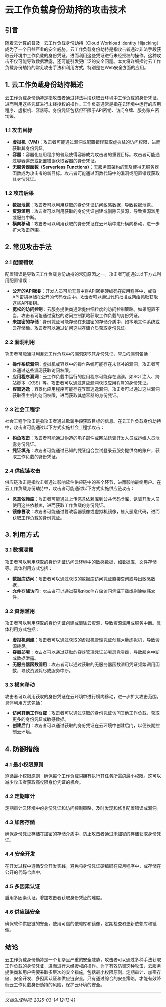 # 云工作负载身份劫持的攻击技术

## 引言

随着云计算的普及，云工作负载身份劫持（Cloud Workload Identity Hijacking）成为了一个日益严重的安全威胁。云工作负载身份劫持是指攻击者通过非法手段获取云环境中工作负载的身份凭证，进而利用这些凭证进行未经授权的操作。这种攻击不仅可能导致数据泄露，还可能引发更广泛的安全问题。本文将详细探讨云工作负载身份劫持的常见攻击手法和利用方式，特别是在Web安全方面的应用。

## 1. 云工作负载身份劫持概述

云工作负载身份劫持是指攻击者通过非法手段获取云环境中工作负载的身份凭证，进而利用这些凭证进行未经授权的操作。工作负载通常是指在云环境中运行的应用程序、虚拟机、容器等。身份凭证包括但不限于API密钥、访问令牌、服务账户密钥等。

### 1.1 攻击目标

- **虚拟机（VM）**：攻击者可能通过漏洞或配置错误获取虚拟机的访问权限，进而获取其身份凭证。
- **容器**：容器化应用程序的普及使得容器成为攻击者的重要目标。攻击者可能通过容器逃逸或配置错误获取容器的身份凭证。
- **无服务器函数（Serverless Functions）**：无服务器架构的普及使得无服务器函数成为攻击者的新目标。攻击者可能通过函数代码中的漏洞或配置错误获取其身份凭证。

### 1.2 攻击后果

- **数据泄露**：攻击者可以利用获取的身份凭证访问敏感数据，导致数据泄露。
- **资源滥用**：攻击者可以利用获取的身份凭证创建或删除云资源，导致资源滥用或服务中断。
- **横向移动**：攻击者可以利用获取的身份凭证在云环境中进行横向移动，进一步扩大攻击范围。

## 2. 常见攻击手法

### 2.1 配置错误

配置错误是导致云工作负载身份劫持的常见原因之一。攻击者可能通过以下方式利用配置错误：

- **公开的API密钥**：开发人员可能无意中将API密钥硬编码在应用程序中，或将API密钥存储在公开的代码仓库中。攻击者可以通过代码扫描或网络抓取获取这些API密钥。
- **宽松的访问控制**：云服务提供商通常提供细粒度的访问控制策略。如果配置不当，攻击者可能通过宽松的访问控制策略获取工作负载的身份凭证。
- **未加密的存储**：身份凭证可能存储在未加密的存储介质中，如本地文件系统或云存储桶。攻击者可以通过访问这些存储介质获取身份凭证。

### 2.2 漏洞利用

攻击者可能通过利用云工作负载中的漏洞获取其身份凭证。常见的漏洞包括：

- **操作系统漏洞**：虚拟机或容器中的操作系统可能存在未修补的漏洞，攻击者可以通过这些漏洞获取访问权限。
- **应用程序漏洞**：云工作负载中运行的应用程序可能存在漏洞，如SQL注入、跨站脚本（XSS）等。攻击者可以通过这些漏洞获取应用程序的身份凭证。
- **容器逃逸**：容器化应用程序可能存在容器逃逸漏洞，攻击者可以通过这些漏洞获取宿主机的访问权限，进而获取其他容器的身份凭证。

### 2.3 社会工程学

社会工程学攻击是指攻击者通过欺骗手段获取目标的信息。在云工作负载身份劫持中，攻击者可能通过以下方式实施社会工程学攻击：

- **钓鱼攻击**：攻击者可能通过伪造的电子邮件或网站诱骗开发人员或运维人员泄露身份凭证。
- **凭证填充**：攻击者可能通过已知的凭证组合尝试登录云服务提供商的账户，获取工作负载的身份凭证。

### 2.4 供应链攻击

供应链攻击是指攻击者通过影响软件供应链中的某个环节，进而影响最终用户。在云工作负载身份劫持中，攻击者可能通过以下方式实施供应链攻击：

- **恶意依赖库**：攻击者可能通过上传恶意依赖库到公共代码仓库，诱骗开发人员使用这些依赖库，进而获取工作负载的身份凭证。
- **镜像篡改**：攻击者可能通过篡改容器镜像或虚拟机镜像，植入恶意代码，进而获取工作负载的身份凭证。

## 3. 利用方式

### 3.1 数据泄露

攻击者可以利用获取的身份凭证访问云环境中的敏感数据，如数据库、文件存储等。具体利用方式包括：

- **数据库访问**：攻击者可以通过获取的数据库访问凭证直接查询或导出敏感数据。
- **文件存储访问**：攻击者可以通过获取的文件存储访问凭证下载或删除敏感文件。

### 3.2 资源滥用

攻击者可以利用获取的身份凭证创建或删除云资源，导致资源滥用或服务中断。具体利用方式包括：

- **虚拟机创建**：攻击者可以通过获取的虚拟机管理凭证创建大量虚拟机，导致资源耗尽。
- **容器部署**：攻击者可以通过获取的容器管理凭证部署恶意容器，导致服务中断或数据泄露。
- **无服务器函数调用**：攻击者可以通过获取的无服务器函数调用凭证频繁调用函数，导致资源耗尽或服务中断。

### 3.3 横向移动

攻击者可以利用获取的身份凭证在云环境中进行横向移动，进一步扩大攻击范围。具体利用方式包括：

- **访问其他工作负载**：攻击者可以通过获取的身份凭证访问其他工作负载，获取更多的身份凭证或敏感数据。
- **创建后门**：攻击者可以通过获取的身份凭证在云环境中创建后门，以便长期控制云环境。

## 4. 防御措施

### 4.1 最小权限原则

遵循最小权限原则，确保每个工作负载只拥有执行其任务所需的最小权限。这可以减少攻击者获取高权限身份凭证的机会。

### 4.2 定期审计

定期审计云环境中的身份凭证和访问控制策略，及时发现和修复配置错误或漏洞。

### 4.3 加密存储

确保身份凭证存储在加密的存储介质中，防止攻击者通过未加密的存储获取身份凭证。

### 4.4 安全开发

在开发过程中遵循安全开发实践，避免将身份凭证硬编码在应用程序中，或存储在公开的代码仓库中。

### 4.5 多因素认证

启用多因素认证，增加攻击者获取身份凭证的难度。

### 4.6 供应链安全

确保软件供应链的安全，使用可信的依赖库和镜像，定期检查和更新依赖库和镜像。

## 结论

云工作负载身份劫持是一个复杂且严重的安全威胁，攻击者可以通过多种手法获取工作负载的身份凭证，进而进行未经授权的操作。为了有效防御这种攻击，云服务提供商和用户需要采取多层次的安全措施，包括最小权限原则、定期审计、加密存储、安全开发、多因素认证和供应链安全。只有通过综合的安全策略，才能有效降低云工作负载身份劫持的风险，保护云环境的安全。

---

*文档生成时间: 2025-03-14 12:13:41*




